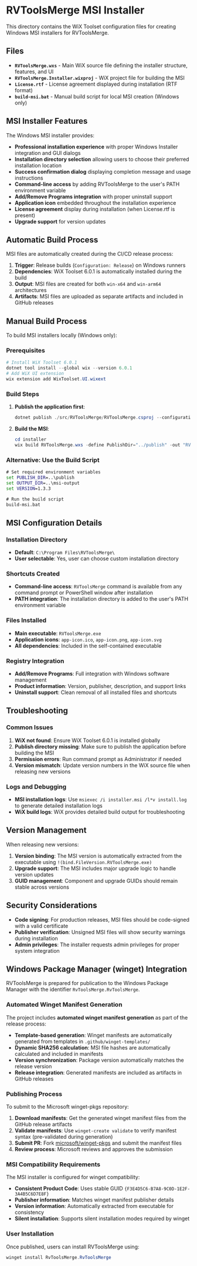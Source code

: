 # RVToolsMerge MSI Installer

This directory contains the WiX Toolset configuration files for creating Windows MSI installers for RVToolsMerge.

## Files

-   **`RVToolsMerge.wxs`** - Main WiX source file defining the installer structure, features, and UI
-   **`RVToolsMerge.Installer.wixproj`** - WiX project file for building the MSI
-   **`License.rtf`** - License agreement displayed during installation (RTF format)
-   **`build-msi.bat`** - Manual build script for local MSI creation (Windows only)

## MSI Installer Features

The Windows MSI installer provides:

-   **Professional installation experience** with proper Windows Installer integration and GUI dialogs
-   **Installation directory selection** allowing users to choose their preferred installation location
-   **Success confirmation dialog** displaying completion message and usage instructions
-   **Command-line access** by adding RVToolsMerge to the user's PATH environment variable
-   **Add/Remove Programs integration** with proper uninstall support
-   **Application icon** embedded throughout the installation experience
-   **License agreement** display during installation (when License.rtf is present)
-   **Upgrade support** for version updates

## Automatic Build Process

MSI files are automatically created during the CI/CD release process:

1. **Trigger**: Release builds (`Configuration: Release`) on Windows runners
2. **Dependencies**: WiX Toolset 6.0.1 is automatically installed during the build
3. **Output**: MSI files are created for both `win-x64` and `win-arm64` architectures
4. **Artifacts**: MSI files are uploaded as separate artifacts and included in GitHub releases

## Manual Build Process

To build MSI installers locally (Windows only):

### Prerequisites

```powershell
# Install WiX Toolset 6.0.1
dotnet tool install --global wix --version 6.0.1
# Add WiX UI extension
wix extension add WixToolset.UI.wixext
```

### Build Steps

1. **Publish the application first**:

    ```powershell
    dotnet publish ./src/RVToolsMerge/RVToolsMerge.csproj --configuration Release --runtime win-x64 --self-contained true --output ./publish
    ```

2. **Build the MSI**:
    ```powershell
    cd installer
    wix build RVToolsMerge.wxs -define PublishDir="../publish" -out "RVToolsMerge-win-x64.msi" -ext WixToolset.UI.wixext
    ```

### Alternative: Use the Build Script

```cmd
# Set required environment variables
set PUBLISH_DIR=..\publish
set OUTPUT_DIR=..\msi-output
set VERSION=1.3.3

# Run the build script
build-msi.bat
```

## MSI Configuration Details

### Installation Directory

-   **Default**: `C:\Program Files\RVToolsMerge\`
-   **User selectable**: Yes, user can choose custom installation directory

### Shortcuts Created

-   **Command-line access**: `RVToolsMerge` command is available from any command prompt or PowerShell window after installation
-   **PATH integration**: The installation directory is added to the user's PATH environment variable

### Files Installed

-   **Main executable**: `RVToolsMerge.exe`
-   **Application icons**: `app-icon.ico`, `app-icon.png`, `app-icon.svg`
-   **All dependencies**: Included in the self-contained executable

### Registry Integration

-   **Add/Remove Programs**: Full integration with Windows software management
-   **Product information**: Version, publisher, description, and support links
-   **Uninstall support**: Clean removal of all installed files and shortcuts

## Troubleshooting

### Common Issues

1. **WiX not found**: Ensure WiX Toolset 6.0.1 is installed globally
2. **Publish directory missing**: Make sure to publish the application before building the MSI
3. **Permission errors**: Run command prompt as Administrator if needed
4. **Version mismatch**: Update version numbers in the WiX source file when releasing new versions

### Logs and Debugging

-   **MSI installation logs**: Use `msiexec /i installer.msi /l*v install.log` to generate detailed installation logs
-   **WiX build logs**: WiX provides detailed build output for troubleshooting

## Version Management

When releasing new versions:

1. **Version binding**: The MSI version is automatically extracted from the executable using `!(bind.FileVersion.RVToolsMerge.exe)`
2. **Upgrade support**: The MSI includes major upgrade logic to handle version updates
3. **GUID management**: Component and upgrade GUIDs should remain stable across versions

## Security Considerations

-   **Code signing**: For production releases, MSI files should be code-signed with a valid certificate
-   **Publisher verification**: Unsigned MSI files will show security warnings during installation
-   **Admin privileges**: The installer requests admin privileges for proper system integration

## Windows Package Manager (winget) Integration

RVToolsMerge is prepared for publication to the Windows Package Manager with the identifier `RvToolsMerge.RvToolsMerge`.

### Automated Winget Manifest Generation

The project includes **automated winget manifest generation** as part of the release process:

-   **Template-based generation**: Winget manifests are automatically generated from templates in `.github/winget-templates/`
-   **Dynamic SHA256 calculation**: MSI file hashes are automatically calculated and included in manifests
-   **Version synchronization**: Package version automatically matches the release version
-   **Release integration**: Generated manifests are included as artifacts in GitHub releases

### Publishing Process

To submit to the Microsoft winget-pkgs repository:

1. **Download manifests**: Get the generated winget manifest files from the GitHub release artifacts
2. **Validate manifests**: Use `winget-create validate` to verify manifest syntax (pre-validated during generation)
3. **Submit PR**: Fork [microsoft/winget-pkgs](https://github.com/microsoft/winget-pkgs) and submit the manifest files
4. **Review process**: Microsoft reviews and approves the submission

### MSI Compatibility Requirements

The MSI installer is configured for winget compatibility:

-   **Consistent Product Code**: Uses stable GUID `{F3E4D5C6-B7A8-9C0D-1E2F-3A4B5C6D7E8F}`
-   **Publisher information**: Matches winget manifest publisher details
-   **Version information**: Automatically extracted from executable for consistency
-   **Silent installation**: Supports silent installation modes required by winget

### User Installation

Once published, users can install RVToolsMerge using:

```powershell
winget install RvToolsMerge.RvToolsMerge
```
